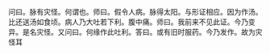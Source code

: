 问曰。脉有灾怪。何谓也。师曰。假令人病。脉得太阳。与形证相应。因为作汤。比还送汤如食顷。病人乃大吐若下利。腹中痛。师曰。我前来不见此证。今乃变异。是名灾怪。又问曰。何缘作此吐利。答曰。或有旧时服药。今乃发作。故为灾怪耳